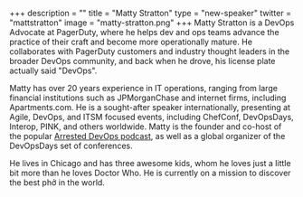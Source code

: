 +++
description = ""
title = "Matty Stratton"
type = "new-speaker"
twitter = "mattstratton"
image = "matty-stratton.png"
+++
Matty Stratton is a DevOps Advocate at PagerDuty, where he helps dev and ops teams advance the practice of their craft and become more operationally mature. He collaborates with PagerDuty customers and industry thought leaders in the broader DevOps community, and back when he drove, his license plate actually said "DevOps".

Matty has over 20 years experience in IT operations, ranging from large financial institutions such as JPMorganChase and internet firms, including Apartments.com. He is a sought-after speaker internationally, presenting at Agile, DevOps, and ITSM focused events, including ChefConf, DevOpsDays, Interop, PINK, and others worldwide. Matty is the founder and co-host of the popular [Arrested DevOps podcast](https://www.arresteddevops.com/), as well as a global organizer of the DevOpsDays set of conferences.

He lives in Chicago and has three awesome kids, whom he loves just a little bit more than he loves Doctor Who. He is currently on a mission to discover the best phở in the world.